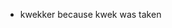 - kwekker because kwek was taken

<!---
Kwekker/Kwekker is a ✨ special ✨ repository because its `README.md` (this file) appears on your GitHub profile.
You can click the Preview link to take a look at your changes.
--->
